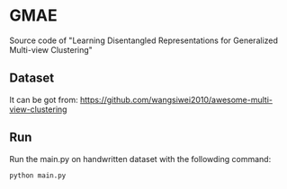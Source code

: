 # GMAE
Source code of "Learning Disentangled Representations for Generalized Multi-view Clustering"

## Dataset
It can be got from: https://github.com/wangsiwei2010/awesome-multi-view-clustering

## Run
Run the main.py on handwritten dataset with the followding command:

```shell
python main.py
```
